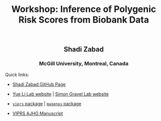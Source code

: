 <h1 align="center">Workshop: Inference of Polygenic Risk Scores from Biobank Data</h1>
<br>
<h2 align="center">Shadi Zabad</h2>
<h3 align="center">McGill University, Montreal, Canada</h3>

Quick links:

* [Shadi Zabad GitHub Page](https://github.com/shz9/viprs)
* [Yue Li Lab website](https://www.cs.mcgill.ca/~yueli/) | [Simon Gravel Lab website](https://gravellab.github.io/)

* [`viprs` package](https://shz9.github.io/viprs/) | [`magenpy` package](https://shz9.github.io/magenpy/)
* [VIPRS AJHG Manuscript](https://doi.org/10.1016/j.ajhg.2023.03.009)


